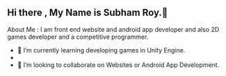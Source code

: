 ## Hi there , My Name is Subham Roy.👋

About Me : I am front end website and android app developer and also 2D games developer and a competitive programmer.

- 🌱 I’m currently learning developing games in Unity Engine.
- 
- 👯 I’m looking to collaborate on Websites or Android App Development.
